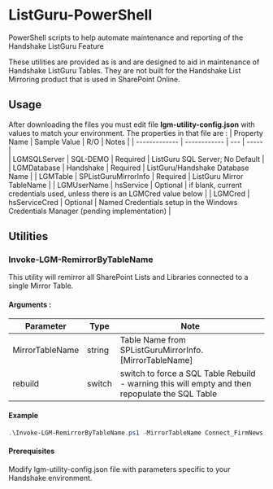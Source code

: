 # ListGuru-PowerShell
PowerShell scripts to help automate maintenance and reporting of the Handshake ListGuru Feature

These utilities are provided as is and are designed to aid in maintenance of Handshake ListGuru Tables.  They are not built for the Handshake List Mirroring product that is used
in SharePoint Online. 

## Usage 
After downloading the files you must edit file **lgm-utility-config.json** with values to match your environment. The properties in that file are : 
| Property Name | Sample Value | R/O | Notes |
| ------------- | ------------ | --- | ----- |  
| LGMSQLServer | SQL-DEMO | Required | ListGuru SQL Server; No Default |
| LGMDatabase | Handshake | Required | ListGuru/Handshake Database Name |
| LGMTable | SPListGuruMirrorInfo | Required | ListGuru Mirror TableName |
| LGMUserName | hsService | Optional | if blank, current credentials used, unless there is an LGMCred value below |
| LGMCred | hsServiceCred | Optional | Named Credentials setup in the Windows Credentials Manager (pending implementation) |

## Utilities 

### Invoke-LGM-RemirrorByTableName
This utility will remirror all SharePoint Lists and Libraries connected to a single Mirror Table. 

#### Arguments : 
| Parameter | Type | Note |
|-|-|-|
| MirrorTableName | string | Table Name from SPListGuruMirrorInfo.[MirrorTableName] |
| rebuild | switch | switch to force a SQL Table Rebuild - warning this will empty and then repopulate the SQL Table |

#### Example
```powershell
.\Invoke-LGM-RemirrorByTableName.ps1 -MirrorTableName Connect_FirmNews -rebuild
```
#### Prerequisites
Modify lgm-utility-config.json file with parameters specific to your Handshake environment.
